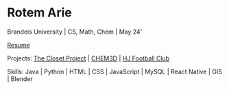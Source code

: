 # Rotem Arie


Brandeis University | CS, Math, Chem | May 24'

[Resume](https://drive.google.com/file/d/1jkzhg8fluuRXQ3tuZxhQuaAx3_JxrPrp/view?usp=sharing)

Projects: [The Closet Project](https://github.com/rotemarie/The-Closet-Project.git) |
[CHEM3D](https://github.com/rotemarie/CHEM3D.git) | 
[HJ Football Club](https://github.com/rotemarie/HJFC) 

Skills: 
Java | Python | HTML | CSS | JavaScript | MySQL | React Native | GIS | Blender



